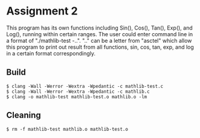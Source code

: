 # Assignment 2
This program has its own functions including Sin(), Cos(), Tan(), Exp(), and Log(), running within certain ranges. The user could enter command line in a format of "./mathlib-test -..".  ".." can be a letter from "asctel" which allow this program to print out result from  all functions, sin, cos, tan, exp, and log in a certain format correspondingly.

## Build
	$ clang -Wall -Werror -Wextra -Wpedantic -c mathlib-test.c
    $ clang -Wall -Werror -Wextra -Wpedantic -c mathlib.c
    $ clang -o mathlib-test mathlib-test.o mathlib.o -lm
    
## Cleaning
    $ rm -f mathlib-test mathlib.o mathlib-test.o
